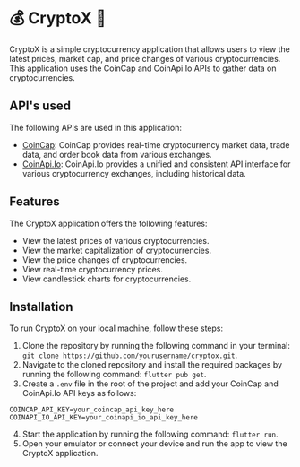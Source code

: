 # 💰 CryptoX 💸

CryptoX is a simple cryptocurrency application that allows users to view the latest prices, market cap, and price changes of various cryptocurrencies. This application uses the CoinCap and CoinApi.Io APIs to gather data on cryptocurrencies.

## API's used
The following APIs are used in this application:
- [CoinCap](https://docs.coincap.io/#intro): CoinCap provides real-time cryptocurrency market data, trade data, and order book data from various exchanges.
- [CoinApi.Io](https://www.coinapi.io/): CoinApi.Io provides a unified and consistent API interface for various cryptocurrency exchanges, including historical data.

## Features
The CryptoX application offers the following features:

- View the latest prices of various cryptocurrencies.
- View the market capitalization of cryptocurrencies.
- View the price changes of cryptocurrencies.
- View real-time cryptocurrency prices.
- View candlestick charts for cryptocurrencies.

## Installation
To run CryptoX on your local machine, follow these steps:

1. Clone the repository by running the following command in your terminal: `git clone https://github.com/yourusername/cryptox.git`.
2. Navigate to the cloned repository and install the required packages by running the following command: `flutter pub get`.
3. Create a `.env` file in the root of the project and add your CoinCap and CoinApi.Io API keys as follows:

```
COINCAP_API_KEY=your_coincap_api_key_here
COINAPI_IO_API_KEY=your_coinapi_io_api_key_here
```

4. Start the application by running the following command: `flutter run`.
5. Open your emulator or connect your device and run the app to view the CryptoX application.
